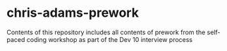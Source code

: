# chris-adams-prework
Contents of this repository includes all contents of prework from the self-paced coding workshop as part of the Dev 10 interview process
